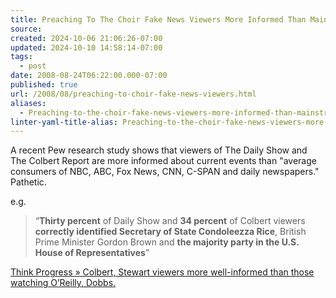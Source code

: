 ```yaml
---
title: Preaching To The Choir Fake News Viewers More Informed Than Mainstream News Viewers
source: 
created: 2024-10-06 21:06:26-07:00
updated: 2024-10-10 14:58:14-07:00
tags:
  - post
date: 2008-08-24T06:22:00.000-07:00
published: true
url: /2008/08/preaching-to-choir-fake-news-viewers.html
aliases:
  - Preaching-to-the-choir-fake-news-viewers-more-informed-than-mainstream-news-viewers
linter-yaml-title-alias: Preaching-to-the-choir-fake-news-viewers-more-informed-than-mainstream-news-viewers
---
```



A recent Pew research study shows that viewers of The Daily Show and The Colbert Report are more informed about current events than "average consumers of NBC, ABC, Fox News, CNN, C-SPAN and daily newspapers." Pathetic.  
  
e.g.  

> “**Thirty percent** of Daily Show and **34 percent** of Colbert viewers **correctly identified Secretary of State Condoleezza Rice**, British Prime Minister Gordon Brown and **the majority party in the U.S. House of Representatives**”  

[Think Progress » Colbert, Stewart viewers more well-informed than those watching O’Reilly, Dobbs.](https://thinkprogress.org/2008/08/18/stewart-colbert-oreilly-dobbs/)